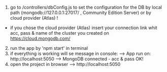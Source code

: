1. go to /controllers/dbConfig.js to set the configuration for the DB by local path (mongodb://127.0.0.1:27017/ , Community Edition Server) or by cloud provider (Atlas) !
- if you chose the cloud provider (Atlas) insert your connection link whit acc, pass & name of the cluster you created on  https://cloud.mongodb.com/
2. run the app by 'npm start' in terminal
3. if everything is working will se message in console:
--> App run on: http://localhost:5050 
--> MongoDB connected - acc & pass OK!
4. open the project in browser --> http://localhost:5050 